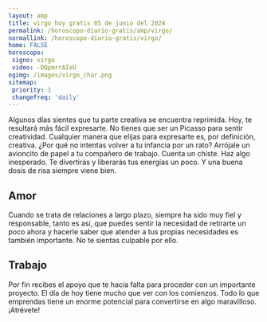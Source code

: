 ```yaml
---
layout: amp
title: virgo hoy gratis 05 de junio del 2024 
permalink: /horoscopo-diario-gratis/amp/virgo/
normallink: /horoscopo-diario-gratis/virgo/
home: FALSE
horoscopo:
 signo: virgo
 video: -DQpmrrAIeU
ogimg: /images/virgo_char.png
sitemap:
 priority: 1
 changefreq: 'daily'
---
```



Algunos días sientes que tu parte creativa se encuentra reprimida. Hoy, te resultará más fácil expresarte. No tienes que ser un Picasso para sentir creatividad. Cualquier manera que elijas para expresarte es, por definición, creativa. ¿Por qué no intentas volver a tu infancia por un rato? Arrójale un avioncito de papel a tu compañero de trabajo. Cuenta un chiste. Haz algo inesperado. Te divertirás y liberarás tus energías un poco. Y una buena dosis de risa siempre viene bien.

## Amor

Cuando se trata de relaciones a largo plazo, siempre ha sido muy fiel y responsable, tanto es así, que puedes sentir la necesidad de retirarte un poco ahora y hacerle saber que atender a tus propias necesidades es también importante. No te sientas culpable por ello.

## Trabajo

Por fin recibes el apoyo que te hacía falta para proceder con un importante proyecto. El día de hoy tiene mucho que ver con los comienzos. Todo lo que emprendas tiene un enorme potencial para convertirse en algo maravilloso. ¡Atrévete!